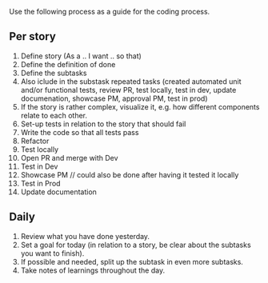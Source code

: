 Use the following process as a guide for the coding process. 

## Per story
1. Define story (As a .. I want .. so that)
2. Define the definition of done
3. Define the subtasks
4. Also iclude in the substask repeated tasks (created automated unit and/or functional tests, review PR, test locally, test in dev, update documenation, showcase PM, approval PM, test in prod)
5. If the story is rather complex, visualize it, e.g. how different components relate to each other.
6. Set-up tests in relation to the story that should fail
7. Write the code so that all tests pass
8. Refactor
10. Test locally
11. Open PR and merge with Dev
12. Test in Dev
13. Showcase PM // could also be done after having it tested it locally
14. Test in Prod
16. Update documentation

## Daily 
1. Review what you have done yesterday.
2. Set a goal for today (in relation to a story, be clear about the subtasks you want to finish).
3. If possible and needed, split up the subtask in even more subtasks. 
4. Take notes of learnings throughout the day. 

